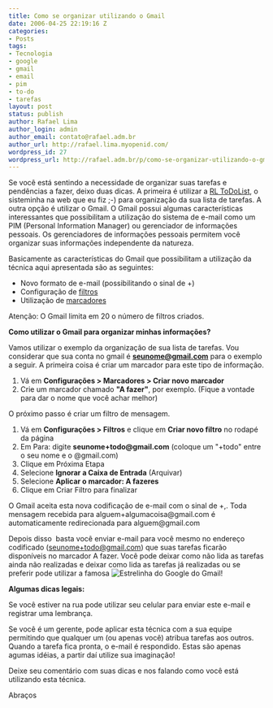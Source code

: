 ```yaml
---
title: Como se organizar utilizando o Gmail
date: 2006-04-25 22:19:16 Z
categories:
- Posts
tags:
- Tecnologia
- google
- gmail
- email
- pim
- to-do
- tarefas
layout: post
status: publish
author: Rafael Lima
author_login: admin
author_email: contato@rafael.adm.br
author_url: http://rafael.lima.myopenid.com/
wordpress_id: 27
wordpress_url: http://rafael.adm.br/p/como-se-organizar-utilizando-o-gmail/
---
```


Se voc&ecirc; est&aacute; sentindo a necessidade de organizar suas tarefas e pend&ecirc;ncias a fazer, deixo duas dicas. A primeira &eacute; utilizar a <a title="Visitar o site RL Widgets (nova janela)" href="http://rlwidgets.com">RL ToDoList</a>, o sisteminha na web que eu fiz ;-) para organiza&ccedil;&atilde;o da sua lista de tarefas. A outra op&ccedil;&atilde;o &eacute; utilizar o Gmail.
O Gmail possui algumas caracter&iacute;sticas interessantes que possibilitam a utiliza&ccedil;&atilde;o do sistema de e-mail como um PIM (Personal Information Manager) ou gerenciador de informa&ccedil;&otilde;es pessoais. Os gerenciadores de informa&ccedil;&otilde;es pessoais permitem voc&ecirc; organizar suas informa&ccedil;&otilde;es independente da natureza.

Basicamente as caracter&iacute;sticas do Gmail que possibilitam a utiliza&ccedil;&atilde;o da t&eacute;cnica aqui apresentada s&atilde;o as seguintes:
<ul>
	<li>Novo formato de e-mail (possibilitando o sinal de +)</li>
	<li>Configura&ccedil;&atilde;o de <a target="_blank" title="Visitar a Central de Ajuda do Gmail (nova janela)" href="https://mail.google.com/support/bin/answer.py?answer=6579&query=filtros&topic=0&type=f">filtros</a></li>
	<li>Utiliza&ccedil;&atilde;o de <a title="Visitar Central de Ajuda do Gmail (nova janela)" href="https://mail.google.com/support/bin/answer.py?answer=6578&query=marcadores&topic=0&type=f">marcadores</a></li>
</ul>
Aten&ccedil;&atilde;o: O Gmail limita em 20 o n&uacute;mero de filtros criados.

<strong>Como utilizar o Gmail para organizar minhas informa&ccedil;&otilde;es?</strong>

Vamos utilizar o exemplo da organiza&ccedil;&atilde;o de sua lista de tarefas. Vou considerar que sua conta no gmail &eacute; <strong>seunome@gmail.com</strong> para o exemplo a seguir.
A primeira coisa &eacute; criar um marcador para este tipo de informa&ccedil;&atilde;o.
<ol>
	<li>V&aacute; em <span style="font-weight: bold">Configura&ccedil;&otilde;es > Marcadores > Criar novo marcador</span></li>
	<li>Crie um marcador chamado <span style="font-weight: bold">"A fazer"</span>, por exemplo. (Fique a vontade para dar o nome que voc&ecirc; achar melhor)</li>
</ol>
O pr&oacute;ximo passo &eacute; criar um filtro de mensagem.
<ol>
	<li>V&aacute; em <span style="font-weight: bold">Configura&ccedil;&otilde;es > Filtros</span> e clique em <span style="font-weight: bold">Criar novo filtro</span> no rodap&eacute; da p&aacute;gina</li>
	<li>Em Para: digite <span style="font-weight: bold">seunome+todo@gmail.com</span> (coloque um "+todo" entre o seu nome e o @gmail.com)</li>
	<li>Clique em Pr&oacute;xima Etapa</li>
	<li>Selecione <span style="font-weight: bold">Ignorar a Caixa de Entrada</span> (Arquivar)</li>
	<li>Selecione <span style="font-weight: bold">Aplicar o marcador: A fazeres</span></li>
	<li>Clique em Criar Filtro para finalizar</li>
</ol>
O Gmail aceita esta nova codifica&ccedil;&atilde;o de e-mail com o sinal de +,. Toda mensagem recebida para alguem+algumacoisa@gmail.com &eacute; automaticamente redirecionada para alguem@gmail.com

Depois disso&nbsp; basta voc&ecirc; enviar e-mail para voc&ecirc; mesmo no endere&ccedil;o codificado (seunome+todo@gmail.com) que suas tarefas ficar&atilde;o dispon&iacute;veis no marcador A fazer. Voc&ecirc; pode deixar como n&atilde;o lida as tarefas ainda n&atilde;o realizadas e deixar como lida as tarefas j&aacute; realizadas ou se preferir pode utilizar a famosa <img align="top" alt="Estrelinha do Google" title="Estrelinha do Google" src="https://mail.google.com/mail/images/star_on_2.gif" /> do Gmail!

<strong>Algumas dicas legais:</strong>

Se voc&ecirc; estiver na rua pode utilizar seu celular para enviar este e-mail e registrar uma lembran&ccedil;a.

Se voc&ecirc; &eacute; um gerente, pode aplicar esta t&eacute;cnica com a sua equipe permitindo que qualquer um (ou apenas voc&ecirc;) atribua tarefas aos outros. Quando a tarefa fica pronta, o e-mail &eacute; respondido.
Estas s&atilde;o apenas agumas id&eacute;ias, a partir da&iacute; utilize sua imagina&ccedil;&atilde;o!

Deixe seu coment&aacute;rio com suas dicas e nos falando como voc&ecirc; est&aacute; utilizando esta t&eacute;cnica.

Abra&ccedil;os
